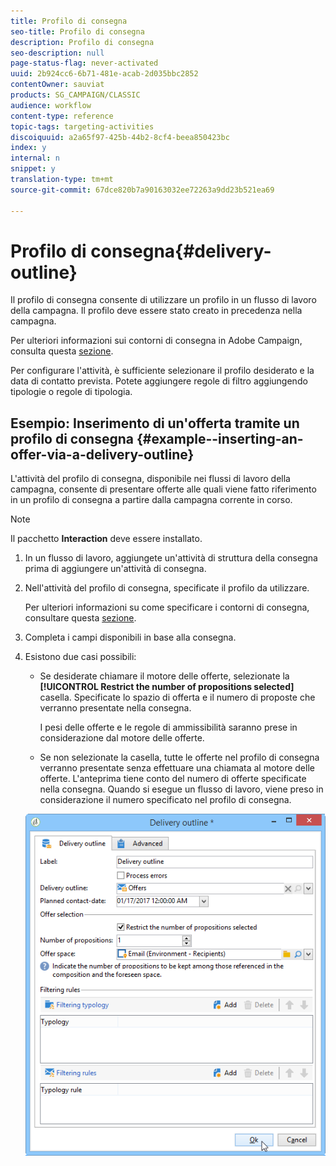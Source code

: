 ```yaml
---
title: Profilo di consegna
seo-title: Profilo di consegna
description: Profilo di consegna
seo-description: null
page-status-flag: never-activated
uuid: 2b924cc6-6b71-481e-acab-2d035bbc2852
contentOwner: sauviat
products: SG_CAMPAIGN/CLASSIC
audience: workflow
content-type: reference
topic-tags: targeting-activities
discoiquuid: a2a65f97-425b-44b2-8cf4-beea850423bc
index: y
internal: n
snippet: y
translation-type: tm+mt
source-git-commit: 67dce820b7a90163032ee72263a9dd23b521ea69

---
```



# Profilo di consegna{#delivery-outline}

Il profilo di consegna consente di utilizzare un profilo in un flusso di lavoro della campagna. Il profilo deve essere stato creato in precedenza nella campagna.

Per ulteriori informazioni sui contorni di consegna in Adobe Campaign, consulta questa [sezione](../../campaign/using/marketing-campaign-deliveries.md#associating-and-structuring-resources-linked-via-a-delivery-outline).

Per configurare l&#39;attività, è sufficiente selezionare il profilo desiderato e la data di contatto prevista. Potete aggiungere regole di filtro aggiungendo tipologie o regole di tipologia.

## Esempio: Inserimento di un&#39;offerta tramite un profilo di consegna {#example--inserting-an-offer-via-a-delivery-outline}

L&#39;attività del profilo di consegna, disponibile nei flussi di lavoro della campagna, consente di presentare offerte alle quali viene fatto riferimento in un profilo di consegna a partire dalla campagna corrente in corso.

>[!NOTE]
>
>Il pacchetto **Interaction** deve essere installato.

1. In un flusso di lavoro, aggiungete un&#39;attività di struttura della consegna prima di aggiungere un&#39;attività di consegna.
1. Nell&#39;attività del profilo di consegna, specificate il profilo da utilizzare.

   Per ulteriori informazioni su come specificare i contorni di consegna, consultare questa [sezione](../../campaign/using/marketing-campaign-deliveries.md#associating-and-structuring-resources-linked-via-a-delivery-outline).

1. Completa i campi disponibili in base alla consegna.
1. Esistono due casi possibili:

   * Se desiderate chiamare il motore delle offerte, selezionate la **[!UICONTROL Restrict the number of propositions selected]** casella. Specificate lo spazio di offerta e il numero di proposte che verranno presentate nella consegna.

      I pesi delle offerte e le regole di ammissibilità saranno prese in considerazione dal motore delle offerte.

   * Se non selezionate la casella, tutte le offerte nel profilo di consegna verranno presentate senza effettuare una chiamata al motore delle offerte.
   L&#39;anteprima tiene conto del numero di offerte specificate nella consegna. Quando si esegue un flusso di lavoro, viene preso in considerazione il numero specificato nel profilo di consegna.

   ![](assets/int_compo_offre_wf1.png)

